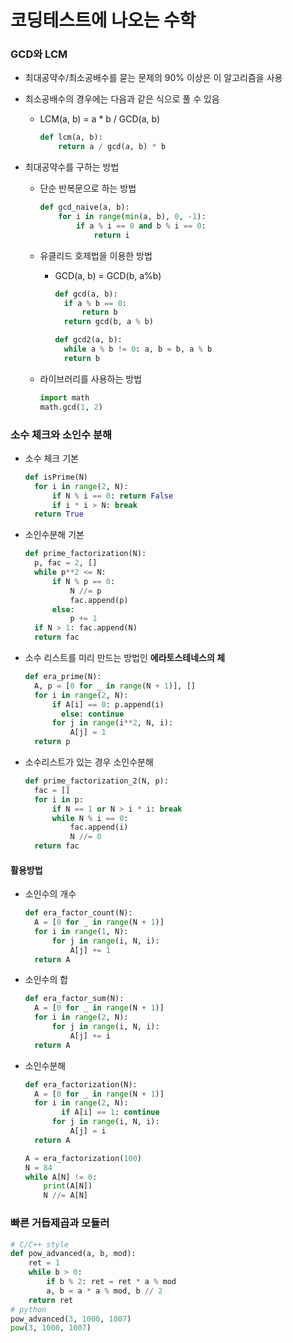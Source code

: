 # 코딩테스트에 나오는 수학

### GCD와 LCM

- 최대공약수/최소공배수를 묻는 문제의 90% 이상은 이 알고리즘을 사용

- 최소공배수의 경우에는 다음과 같은 식으로 풀 수 있음

  - LCM(a, b) = a * b / GCD(a, b)

    ```python
    def lcm(a, b):
    	return a / gcd(a, b) * b
    ```

- 최대공약수를 구하는 방법

  - 단순 반복문으로 하는 방법

    ```python
    def gcd_naive(a, b):
    	for i in range(min(a, b), 0, -1):
    		if a % i == 0 and b % i == 0:
    			return i
    ```

  - 유클리드 호제법을 이용한 방법

    - GCD(a, b) = GCD(b, a%b)

      ```python
      def gcd(a, b):
      	if a % b == 0:
      		return b
      	return gcd(b, a % b)
      
      def gcd2(a, b):
      	while a % b != 0: a, b = b, a % b
      	return b
      ```

  - 라이브러리를 사용하는 방법

    ```python
    import math
    math.gcd(1, 2)
    ```

### 소수 체크와 소인수 분해

- 소수 체크 기본

  ```python
  def isPrime(N)
  	for i in range(2, N):
  		if N % i == 0: return False
  		if i * i > N: break
  	return True
  ```

- 소인수분해 기본

  ```python
  def prime_factorization(N):
  	p, fac = 2, []
  	while p**2 <= N:
  		if N % p == 0:
  			N //= p
  			fac.append(p)
  		else:
  			p += 1
  	if N > 1: fac.append(N)
  	return fac
  ```

- 소수 리스트를 미리 만드는 방법인 **에라토스테네스의 체**

  ```python
  def era_prime(N):
  	A, p = [0 for _ in range(N + 1)], []
  	for i in range(2, N):
  		if A[i] == 0: p.append(i)
          else: continue
  		for j in range(i**2, N, i):
  			A[j] = 1
  	return p
  ```

- 소수리스트가 있는 경우 소인수분해

  ```python
  def prime_factorization_2(N, p):
  	fac = []
  	for i in p:
  		if N == 1 or N > i * i: break
  		while N % i == 0:
  			fac.append(i)
  			N //= 0
  	return fac
  ```

#### 활용방법

- 소인수의 개수

  ```python
  def era_factor_count(N):
  	A = [0 for _ in range(N + 1)]
  	for i in range(1, N):
  		for j in range(i, N, i):
  			A[j] += 1
  	return A
  ```

- 소인수의 합

  ```python
  def era_factor_sum(N):
  	A = [0 for _ in range(N + 1)]
  	for i in range(2, N):
  		for j in range(i, N, i):
  			A[j] += i
  	return A
  ```

- 소인수분해

  ```python
  def era_factorization(N):
  	A = [0 for _ in range(N + 1)]
  	for i in range(2, N):
          if A[i] == 1: continue
  		for j in range(i, N, i):
  			A[j] = i
  	return A
  
  A = era_factorization(100)
  N = 84
  while A[N] != 0:
      print(A[N])
      N //= A[N]
  ```

### 빠른 거듭제곱과 모듈러

```python
# C/C++ style
def pow_advanced(a, b, mod):
	ret = 1
    while b > 0:
        if b % 2: ret = ret * a % mod
        a, b = a * a % mod, b // 2
    return ret
# python
pow_advanced(3, 1000, 1007)
pow(3, 1000, 1007)
```

